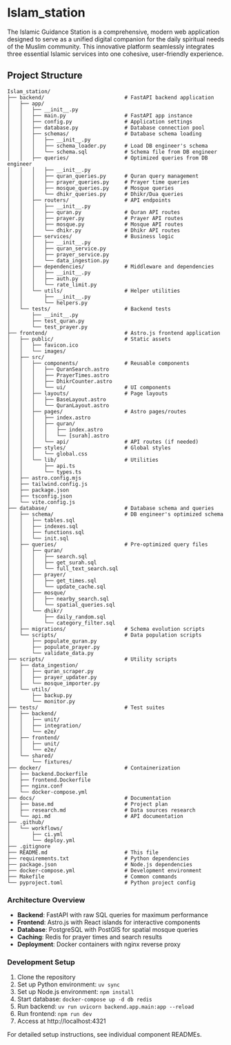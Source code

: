# Islam_station

The Islamic Guidance Station is a comprehensive, modern web application designed to serve as a unified digital companion for the daily spiritual needs of the Muslim community. This innovative platform seamlessly integrates three essential Islamic services into one cohesive, user-friendly experience.

## Project Structure

```
Islam_station/
├── backend/                          # FastAPI backend application
│   ├── app/
│   │   ├── __init__.py
│   │   ├── main.py                   # FastAPI app instance
│   │   ├── config.py                 # Application settings
│   │   ├── database.py               # Database connection pool
│   │   ├── schemas/                  # Database schema loading
│   │   │   ├── __init__.py
│   │   │   ├── schema_loader.py      # Load DB engineer's schema
│   │   │   └── schema.sql            # Schema file from DB engineer
│   │   ├── queries/                  # Optimized queries from DB engineer
│   │   │   ├── __init__.py
│   │   │   ├── quran_queries.py      # Quran query management
│   │   │   ├── prayer_queries.py     # Prayer time queries
│   │   │   ├── mosque_queries.py     # Mosque queries
│   │   │   └── dhikr_queries.py      # Dhikr/Dua queries
│   │   ├── routers/                  # API endpoints
│   │   │   ├── __init__.py
│   │   │   ├── quran.py              # Quran API routes
│   │   │   ├── prayer.py             # Prayer API routes
│   │   │   ├── mosque.py             # Mosque API routes
│   │   │   └── dhikr.py              # Dhikr API routes
│   │   ├── services/                 # Business logic
│   │   │   ├── __init__.py
│   │   │   ├── quran_service.py
│   │   │   ├── prayer_service.py
│   │   │   └── data_ingestion.py
│   │   ├── dependencies/             # Middleware and dependencies
│   │   │   ├── __init__.py
│   │   │   ├── auth.py
│   │   │   └── rate_limit.py
│   │   └── utils/                    # Helper utilities
│   │       ├── __init__.py
│   │       └── helpers.py
│   └── tests/                        # Backend tests
│       ├── __init__.py
│       ├── test_quran.py
│       └── test_prayer.py
├── frontend/                         # Astro.js frontend application
│   ├── public/                       # Static assets
│   │   ├── favicon.ico
│   │   └── images/
│   ├── src/
│   │   ├── components/               # Reusable components
│   │   │   ├── QuranSearch.astro
│   │   │   ├── PrayerTimes.astro
│   │   │   ├── DhikrCounter.astro
│   │   │   └── ui/                   # UI components
│   │   ├── layouts/                  # Page layouts
│   │   │   ├── BaseLayout.astro
│   │   │   └── QuranLayout.astro
│   │   ├── pages/                    # Astro pages/routes
│   │   │   ├── index.astro
│   │   │   ├── quran/
│   │   │   │   ├── index.astro
│   │   │   │   └── [surah].astro
│   │   │   └── api/                  # API routes (if needed)
│   │   ├── styles/                   # Global styles
│   │   │   └── global.css
│   │   └── lib/                      # Utilities
│   │       ├── api.ts
│   │       └── types.ts
│   ├── astro.config.mjs
│   ├── tailwind.config.js
│   ├── package.json
│   ├── tsconfig.json
│   └── vite.config.js
├── database/                         # Database schema and queries
│   ├── schema/                       # DB engineer's optimized schema
│   │   ├── tables.sql
│   │   ├── indexes.sql
│   │   ├── functions.sql
│   │   └── init.sql
│   ├── queries/                      # Pre-optimized query files
│   │   ├── quran/
│   │   │   ├── search.sql
│   │   │   ├── get_surah.sql
│   │   │   └── full_text_search.sql
│   │   ├── prayer/
│   │   │   ├── get_times.sql
│   │   │   └── update_cache.sql
│   │   ├── mosque/
│   │   │   ├── nearby_search.sql
│   │   │   └── spatial_queries.sql
│   │   └── dhikr/
│   │       ├── daily_random.sql
│   │       └── category_filter.sql
│   ├── migrations/                   # Schema evolution scripts
│   └── scripts/                      # Data population scripts
│       ├── populate_quran.py
│       ├── populate_prayer.py
│       └── validate_data.py
├── scripts/                          # Utility scripts
│   ├── data_ingestion/
│   │   ├── quran_scraper.py
│   │   ├── prayer_updater.py
│   │   └── mosque_importer.py
│   └── utils/
│       ├── backup.py
│       └── monitor.py
├── tests/                            # Test suites
│   ├── backend/
│   │   ├── unit/
│   │   ├── integration/
│   │   └── e2e/
│   ├── frontend/
│   │   ├── unit/
│   │   └── e2e/
│   └── shared/
│       └── fixtures/
├── docker/                           # Containerization
│   ├── backend.Dockerfile
│   ├── frontend.Dockerfile
│   ├── nginx.conf
│   └── docker-compose.yml
├── docs/                             # Documentation
│   ├── base.md                       # Project plan
│   ├── research.md                   # Data sources research
│   └── api.md                        # API documentation
├── .github/
│   └── workflows/
│       ├── ci.yml
│       └── deploy.yml
├── .gitignore
├── README.md                         # This file
├── requirements.txt                  # Python dependencies
├── package.json                      # Node.js dependencies
├── docker-compose.yml                # Development environment
├── Makefile                          # Common commands
└── pyproject.toml                    # Python project config
```

### Architecture Overview

- **Backend**: FastAPI with raw SQL queries for maximum performance
- **Frontend**: Astro.js with React islands for interactive components
- **Database**: PostgreSQL with PostGIS for spatial mosque queries
- **Caching**: Redis for prayer times and search results
- **Deployment**: Docker containers with nginx reverse proxy

### Development Setup

1. Clone the repository
2. Set up Python environment: `uv sync`
3. Set up Node.js environment: `npm install`
4. Start database: `docker-compose up -d db redis`
5. Run backend: `uv run uvicorn backend.app.main:app --reload`
6. Run frontend: `npm run dev`
7. Access at http://localhost:4321

For detailed setup instructions, see individual component READMEs.
